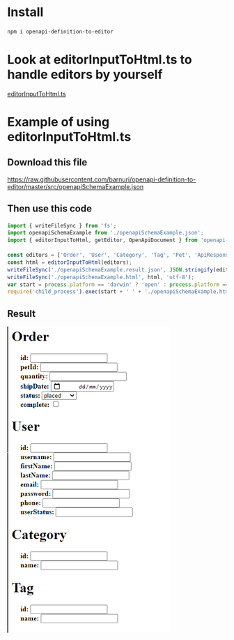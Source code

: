 # Install

```bash
npm i openapi-definition-to-editor
```

# Look at editorInputToHtml.ts to handle editors by yourself

[editorInputToHtml.ts](src/converters/editorInputToHtml.ts)

# Example of using editorInputToHtml.ts

## Download this file

https://raw.githubusercontent.com/barnuri/openapi-definition-to-editor/master/src/openapiSchemaExample.json

## Then use this code

```js
import { writeFileSync } from 'fs';
import openapiSchemaExample from './openapiSchemaExample.json';
import { editorInputToHtml, getEditor, OpenApiDocument } from 'openapi-definition-to-editor';

const editors = ['Order', 'User', 'Category', 'Tag', 'Pet', 'ApiResponse'].map(tabName => getEditor((openapiSchemaExample as any) as OpenApiDocument, tabName));
const html = editorInputToHtml(editors);
writeFileSync('./openapiSchemaExample.result.json', JSON.stringify(editors, undefined, 4), 'utf-8');
writeFileSync('./openapiSchemaExample.html', html, 'utf-8');
var start = process.platform == 'darwin' ? 'open' : process.platform == 'win32' ? 'start' : 'xdg-open';
require('child_process').exec(start + ' ' + './openapiSchemaExample.html');

```

## Result

![Example](https://github.com/barnuri/openapi-definition-to-editor/blob/master/ex.png?raw=true)
